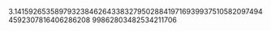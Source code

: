 3.141592653589793238462643383279502884197169399375105820974944592307816406286208
99862803482534211706